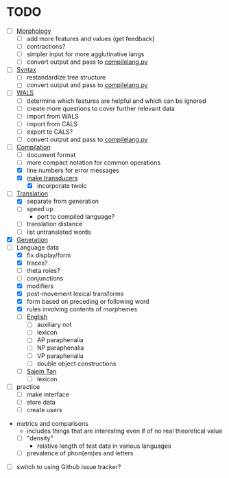 # TODO

- [ ] [Morphology](interface/morphology.php)
  - [ ] add more features and values (get feedback)
  - [ ] contractions?
  - [ ] simpler input for more agglutinative langs
  - [ ] convert output and pass to [compilelang.py](compilelang.py)
- [ ] [Syntax](interface/syntax.php)
  - [ ] restandardize tree structure
  - [ ] convert output and pass to [compilelang.py](compilelang.py)
- [ ] [WALS](interface/walsfeatures.php)
  - [ ] determine which features are helpful and which can be ignored
  - [ ] create more questions to cover further relevant data
  - [ ] import from WALS
  - [ ] import from CALS
  - [ ] export to CALS?
  - [ ] convert output and pass to [compilelang.py](compilelang.py)
- [ ] [Compilation](compilelang.py)
  - [ ] document format
  - [ ] more compact notation for common operations
  - [x] line numbers for error messages
  - [x] [make transducers](maketransducer.py)
    - [x] incorporate twolc
- [ ] [Translation](gentext.py)
  - [x] separate from generation
  - [ ] speed up
    - port to compiled language?
  - [ ] translation distance
  - [ ] list untranslated words
- [x] [Generation](gentext.py)
- [ ] Language data
  - [x] fix display/form
  - [x] traces?
  - [ ] theta roles?
  - [ ] conjunctions
  - [x] modifiers
  - [x] post-movement lexical transforms
  - [x] form based on preceding or following word
  - [x] rules involving contents of morphemes
  - [ ] [English](langs/1)
    - [ ] auxiliary not
    - [ ] lexicon
    - [ ] AP paraphenalia
    - [ ] NP paraphenalia
    - [ ] VP paraphenalia
    - [ ] double object constructions
  - [ ] [Sajem Tan](langs/2)
    - [ ] lexicon
- [ ] practice
  - [ ] make interface
  - [ ] store data
  - [ ] create users
- metrics and comparisons
  - includes things that are interesting even if of no real theoretical value
  - [ ] "density"
    - relative length of test data in various languages
  - [ ] prevalence of phon(em)es and letters
- [ ] switch to using Github issue tracker?
